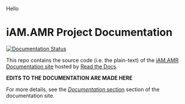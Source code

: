 Hello

# iAM.AMR Project Documentation

[![Documentation Status](https://readthedocs.org/projects/grdi-amr-iamamrdoc/badge/?version=latest)](https://docs.iam.amr.pub/en/latest/?badge=latest)

This repo contains the source code (i.e. the plain-text) of the [iAM.AMR Documentation site](https://docs.iam.amr.pub) hosted by [Read the Docs](https://readthedocs.org/).

**EDITS TO THE DOCUMENTATION ARE MADE HERE**

For more details, see the [*Documentation* section](https://docs.iam.amr.pub/en/latest/10_reference/documentation.html) section of the documentation site.
